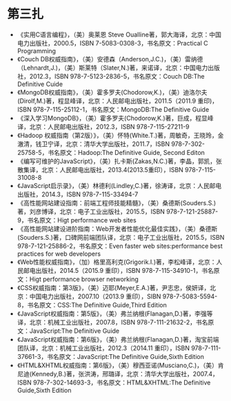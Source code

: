 # 第三扎 #

- 《实用C语言编程》，（美）奥莱恩 Steve Oualline著，郭大海译，北京：中国电力出版社，2000.5，ISBN 7-5083-0308-3，书名原文：Practical C Programming
- 《Couch DB权威指南》，（美）安德森（Anderson,J.C.)，（美）雷纳德（Lehnardt,J.)，（美）斯莱特（Slater,N.)著，来诺译，北京：中国电力出版社，2012.3，ISBN 978-7-5123-2836-5，书名原文：Couch DB:The Definitive Cuide
- 《MongoDB权威指南》，（美）霍多罗夫(Chodorow,K.)，（美）迪洛尔夫(Dirolf,M.)著，程显峰译，北京：人民邮电出版社，2011.5（2011.9 重印)，ISBN 978-7-115-25112-1，书名原文：MongoDB:The Definitive Guide
- 《深入学习MongoDB》，（美）霍多罗夫(Chodorow,K.)著，巨成，程显峰译，北京：人民邮电出版社，2012.3，ISBN 978-7-115-27211-9
- 《Hadoop 权威指南（第2版）》，（美）怀特(White.T.)著，周敏奇，王晓玲，金澈清，钱卫宁译，北京：清华大学出版社，2011.7，ISBN 978-7-302-25758-5，书名原文：Hadoop:The Definitive Guide, Second Editon
- 《编写可维护的JavaScript》，（美）扎卡斯(Zakas,N.C.)著，李晶，郭凯，张散集译，北京：人民邮电出版社，2013.4(2013.5重印），ISBN 978-7-115-31008-8
- 《JavaScript启示录》，（美）林德利(Lindley,C.)著，徐涛译，北京：人民邮电出版社，2014.3，ISBN 978-7-115-33494-7
- 《高性能网站建设指南：前端工程师技能精髓》，（美）桑德斯(Souders.S.)著，刘彦博译，北京：电子工业出版社，2015.5，ISBN 978-7-121-25887-9，书名原文：Higt performance web sites
- 《高性能网站建设进阶指南：Web开发者性能优化最佳实践》，（美）桑德斯(Souders.S.)著，口碑网前端团队译，北京：电子工业出版社，2015.5，ISBN 978-7-121-25886-2，书名原文：Even faster web sites:performance best practices for web developers
- 《Web性能权威指南》，（加）格里高利克(Grigorik.I.)著，李松峰译，北京：人民邮电出版社，2014.5（2015.9 重印），ISBN 978-7-115-34910-1，书名原文：Higt performance browser networking
- 《CSS权威指南：第3版》，（美）迈耶(Meyer,E.A.)著，尹志忠，侯妍译，北京：中国电力出版社，2007.10（2013.9 重印），SIBN 978-7-5083-5594-8，书名原文：CSS:The Definitive Guide,Third Edition
- 《JavaScript权威指南：第5版》，（美）弗兰纳根(Flanagan,D.)著，李强等译，北京：机械工业出版社，2007.8，ISBN 978-7-111-21632-2，书名原文：JavaScript:The Definitive Guide
- 《JavaScript权威指南：第6版》，（美）弗兰纳根(Flanagan,D.)著，淘宝前端团队译，北京：机械工业出版社，2012.3（2014.11 重印），ISBN 978-7-111-37661-3，书名原文：JavaScript:The Definitive Guide,Sixth Edition
- 《HTML&XHTML权威指南：第6版》，（美）穆西亚诺(Musciano,C.)，（美）肯尼迪(Kennedy,B.)著，张洪涛，邢璐译，北京：清华大学出版社，2007.4，ISBN 978-7-302-14693-3，书名原文：HTML&XHTML:The Definitive Guide,Sixth Edition